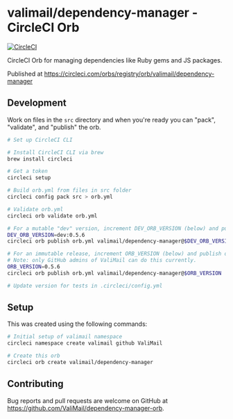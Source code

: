 # valimail/dependency-manager - CircleCI Orb

[![CircleCI](https://circleci.com/gh/ValiMail/dependency-manager-orb.svg?style=svg&circle-token=540455df00def7479a3c81c9ab9ac8ab4f810178)](https://circleci.com/gh/ValiMail/dependency-manager-orb)

CircleCI Orb for managing dependencies like Ruby gems and JS packages.

Published at https://circleci.com/orbs/registry/orb/valimail/dependency-manager

## Development

Work on files in the `src` directory and when you're ready you can "pack",
"validate", and "publish" the orb.

```bash
# Set up CircleCI CLI

# Install CircleCI CLI via brew
brew install circleci

# Get a token
circleci setup
```

```bash
# Build orb.yml from files in src folder
circleci config pack src > orb.yml

# Validate orb.yml
circleci orb validate orb.yml

# For a mutable "dev" version, increment DEV_ORB_VERSION (below) and publish orb.yml.
DEV_ORB_VERSION=dev:0.5.6
circleci orb publish orb.yml valimail/dependency-manager@$DEV_ORB_VERSION

# For an immutable release, increment ORB_VERSION (below) and publish orb.yml.
# Note: only GitHub admins of ValiMail can do this currently.
ORB_VERSION=0.5.6
circleci orb publish orb.yml valimail/dependency-manager@$ORB_VERSION

# Update version for tests in .circleci/config.yml
```

## Setup

This was created using the following commands:

```bash
# Initial setup of valimail namespace
circleci namespace create valimail github ValiMail

# Create this orb
circleci orb create valimail/dependency-manager
```

## Contributing

Bug reports and pull requests are welcome on GitHub at https://github.com/ValiMail/dependency-manager-orb.
